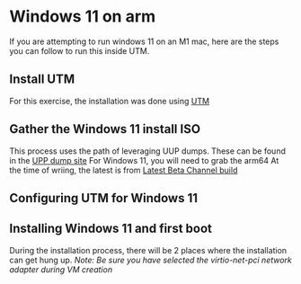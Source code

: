# Windows 11 on arm

If you are attempting to run windows 11 on an M1 mac, here are the steps you can follow to run this inside UTM.

## Install UTM
For this exercise, the installation was done using [UTM](https://mac.getutm.app/)

## Gather the Windows 11 install ISO
This process uses the path of leveraging UUP dumps. These can be found in the [UPP dump site](https://uupdump.net/)
For Windows 11, you will need to grab the arm64
At the time of wriing, the latest is from [ Latest Beta Channel build ](https://uupdump.net/fetchupd.php?arch=arm64&ring=wis&build=19042.330)

## Configuring UTM for Windows 11

## Installing Windows 11 and first boot
During the installation process, there will be 2 places where the installation can get hung up.
*Note: Be sure you have selected the virtio-net-pci network adapter during VM creation*
